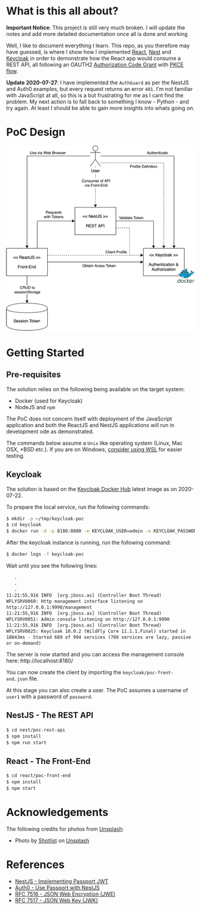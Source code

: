 # What is this all about?

**Important Notice**: This project is still very much broken. I will update the notes and add more detailed documentation once all is done and working

Well, I like to document everything I learn. This repo, as you therefore may have guessed, is where I show how I implemented [React](https://reactjs.org/), [Nest](https://nestjs.com/) and [Keycloak](https://www.keycloak.org/) in order to demonstrate how the React app would consume a REST API, all following an OAUTH2 [Authorization Code Grant](https://tools.ietf.org/html/rfc6749#section-4.1) with [PKCE flow](https://tools.ietf.org/html/rfc7636).

**Update 2020-07-27**: I have implemented the `AuthGuard` as per the NestJS and Auth0 examples, but every request returns an error `401`. I'm not familiar with JavaScript at all, so this is a but frustrating for me as I cant find the problem. My next action is to fall back to something I know - Python - and try again. At least I should be able to gain more insights into whats going on.

# PoC Design

![PoC Design](poc_design.png)

# Getting Started

## Pre-requisites

The solution relies on the following being available on the target system:

* Docker (used for Keycloak)
* NodeJS and `npm`

The PoC does not concern itself with deployment of the JavaScript application and both the ReactJS and NestJS applications will run in development ode as demonstrated.

The commands below assume a `Unix` like operating system (Linux, Mac OSX, *BSD etc.). If you are on Windows, [consider using WSL](https://docs.microsoft.com/en-us/windows/wsl/install-win10) for easier testing.

## Keycloak

The solution is based on the [Keycloak Docker Hub](https://hub.docker.com/r/jboss/keycloak/) latest image as on 2020-07-22.

To prepare the local service, run the following commands:

```bash
$ mkdir -p ~/tmp/keycloak-poc
$ cd keycloak
$ docker run -d -p 8180:8080 -e KEYCLOAK_USER=admin -e KEYCLOAK_PASSWORD=admin -v $HOME/tmp/keycloak-poc:/tmp --name keycloak-poc jboss/keycloak
```

After the keycloak instance is running, run the following command:

```bash
$ docker logs -f keycloak-poc
```

Wait until you see the following lines:

```text
   .
   .
   .
11:21:55,916 INFO  [org.jboss.as] (Controller Boot Thread) WFLYSRV0060: Http management interface listening on http://127.0.0.1:9990/management
11:21:55,916 INFO  [org.jboss.as] (Controller Boot Thread) WFLYSRV0051: Admin console listening on http://127.0.0.1:9990
11:21:55,916 INFO  [org.jboss.as] (Controller Boot Thread) WFLYSRV0025: Keycloak 10.0.2 (WildFly Core 11.1.1.Final) started in 18843ms - Started 689 of 994 services (708 services are lazy, passive or on-demand)
```

The server is now started and you can access the management console here: http://localhost:8180/

You can now create the client by importing the `keycloak/poc-front-end.json` file.

At this stage you can also create a user. The PoC assumes a username of `user1` with a password of `password`.

## NestJS - The REST API

```bash
$ cd nest/poc-rest-api
$ npm install
$ npm run start
```

## React - The Front-End

```bash
$ cd react/poc-front-end
$ npm install
$ npm start
```

# Acknowledgements

The following credits for photos from [Unsplash](https://unsplash.com/):

* <span>Photo by <a href="https://unsplash.com/@shotlist?utm_source=unsplash&amp;utm_medium=referral&amp;utm_content=creditCopyText">Shotlist</a> on <a href="https://unsplash.com/s/photos/table-mountain?utm_source=unsplash&amp;utm_medium=referral&amp;utm_content=creditCopyText">Unsplash</a></span>

# References

* [NestJS - Implementing Passport JWT](https://docs.nestjs.com/techniques/authentication#implementing-passport-jwt)
* [Auth0 - Use Passport with NestJS](https://auth0.com/blog/developing-a-secure-api-with-nestjs-adding-authorization/#Use-Passport-with-NestJS)
* [RFC 7516 - JSON Web Encryption (JWE)](https://tools.ietf.org/html/rfc7516)
* [RFC 7517 - JSON Web Key (JWK)](https://tools.ietf.org/html/rfc7517)
